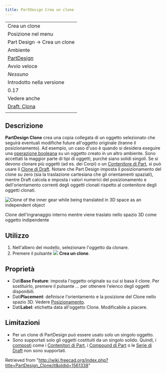 ```yaml
---
title: PartDesign Crea un clone
---
```

|  |
| --- |
| Crea un clone |
| Posizione nel menu |
| Part Design → Crea un clone |
| Ambiente |
| [PartDesign](/PartDesign_Workbench/it "PartDesign Workbench/it") |
| Avvio veloce |
| *Nessuno* |
| Introdotto nella versione |
| 0.17 |
| Vedere anche |
| [Draft: Clona](/Draft_Clone/it "Draft Clone/it") |
|  |

## Descrizione

**PartDesign Clone** crea una copia collegata di un oggetto selezionato che seguirà eventuali modifiche future all'oggetto originale (tranne il posizionamento). Ad esempio, un caso d'uso è quando si desidera eseguire una [operazione booleana](/PartDesign_Boolean/it "PartDesign Boolean/it") su un oggetto creato in un altro ambiente. Sono accettati la maggior parte di tipi di oggetti, purché siano solidi singoli. Se si devono clonare più oggetti (ad es. dei Corpi) o un [Contenitore di Part](/Std_Part/it "Std Part/it"), si può usare il [Clone di Draft](/Draft_Clone/it "Draft Clone/it"). Notare che Part Design imposta il posizionamento del clone su zero (sia la traslazione cartesiana che gli orientamenti spaziali), mentre Draft calcola e imposta i valori numerici del posizionamento e dell'orientamento correnti degli oggetti clonati rispetto al contenitore degli oggetti clonati.

![Clone of the inner gear while being translated in 3D space as an independent object](/images/Clone.png)

Clone dell'ingranaggio interno mentre viene traslato nello spazio 3D come oggetto indipendente

## Utilizzo

1. Nell'albero del modello, selezionare l'oggetto da clonare.
2. Premere il pulsante ![](/images/PartDesign_Clone.svg) **Crea un clone**.

## Proprietà

* Dati**Base Feature**: imposta l'oggetto originale su cui si basa il clone. Per sostituirlo, premere il pulsante ... per ottenere l'elenco degli oggetti disponibili.
* Dati**Placement**: definisce l'orientamento e la posizione del Clone nello spazio 3D. Vedere [Posizionamento](/Placement/it "Placement/it").
* Dati**Label**: etichetta data all'oggetto Clone. Modificabile a piacere.

## Limitazioni

* Per un clone di PartDesign può essere usato solo un singolo oggetto.
* Sono supportati solo gli oggetti costituiti da un singolo solido. Quindi, i [composti](/Glossary#Compound "Glossary") come i [Contenitori di Part](/Std_Part/it "Std Part/it"), i [Compound di Part](/Part_Compound/it "Part Compound/it") o le [Serie di Draft](/Draft_OrthoArray/it "Draft OrthoArray/it") non sono supportati.

Retrieved from "<http://wiki.freecad.org/index.php?title=PartDesign_Clone/it&oldid=1561338>"